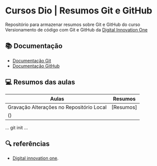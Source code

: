 # Cursos Dio | Resumos Git e GitHub

Repositório para armazenar resumos sobre Git e GitHub do curso Versionamento de código com Git e GitHub da [Digital Innovation One](https://www.dio.me/)

## 📚 Documentação
- [Documentação Git](https://git-scm.com/doc)
- [Documentação GitHub](https://docs.github.com/)
 
 ## 💻 Resumos das aulas 
 | Aulas | Resumos |
 |-------|---------|
 | Gravação Alterações no Repositório Local | [Resumos]
 () |
  
...
git init
...

## 🔍 referências 
- [Digital innovation one]().
